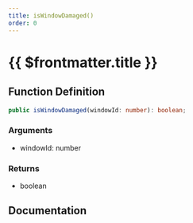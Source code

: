 ```yaml
---
title: isWindowDamaged()
order: 0
---
```


# {{ $frontmatter.title }}

<!--@include: ./isWindowDamaged_partial_header.md-->

## Function Definition

```ts
public isWindowDamaged(windowId: number): boolean;
```

### Arguments

* windowId: number

### Returns

* boolean

## Documentation

<!--@include: ./isWindowDamaged_partial_footer.md-->
